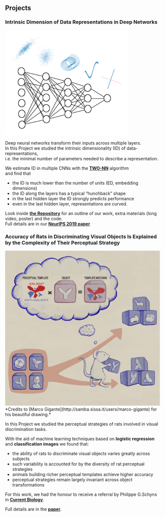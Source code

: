 
## Projects


### Intrinsic Dimension of Data Representations in Deep Networks


<img src="/figs/intrinsic_dimension/wrap_up_no_letters.png" alt="Drawing" style="width: 400px;"/>


Deep neural networks transform their inputs across multiple layers.<br/>
In this Project we studied the intrinsic dimensionality (ID) of data-representations,<br/>
i.e. the minimal number of parameters needed to describe a representation.<br/>

We estimate ID in multiple CNNs with the [**TWO-NN**](https://www.nature.com/articles/s41598-017-11873-y) algorithm<br/>
and find that<br/>

- the ID is much lower than the number of units (ED, embedding dimensions)
- the ID along the layers has a typical “hunchback” shape
- in the last hidden layer the ID strongly predicts performance
- even in the last hidden layer, representations are curved.

Look inside [**the Repository**](https://github.com/ansuini/IntrinsicDimDeep) for an outline of our work, extra materials (long video, poster) and the code.<br/> 
Full details are in our [**NeurIPS 2019 paper**](https://arxiv.org/abs/1905.12784)


### Accuracy of Rats in Discriminating Visual Objects Is Explained by the Complexity of Their Perceptual Strategy

<img src="/figs/decision_images/summary.jpg" alt="Drawing" style="width: 600px;"/>
*Credits to [Marco Gigante](http://samba.sissa.it/users/marco-gigante) for his beautiful drawing.*

In this Project we studied the perceptual strategies of rats involved in
visual discrimination tasks.

With the aid of machine learning techniques based on **logistic regression**
and **classification images** we found that:

- the ability of rats to discriminate visual objects varies greatly across subjects
- such variability is accounted for by the diversity of rat perceptual strategies
- animals building richer perceptual templates achieve higher accuracy
- perceptual strategies remain largely invariant across object transformations


For this work, we had the honour to receive a referral by Philippe G.Schyns in [**Current Biology**](https://www.sciencedirect.com/science/article/pii/S0960982218302446).

Full details are in the [**paper**](https://www.sciencedirect.com/science/article/pii/S0960982218302227).
